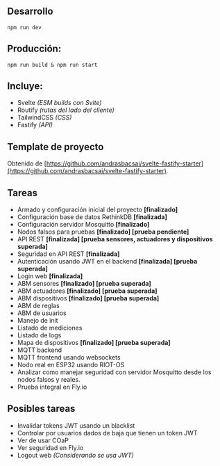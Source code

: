 ## Desarrollo

`npm run dev`

## Producción: 
`npm run build & npm run start`

## Incluye:
- Svelte *(ESM builds con Svite)*
- Routify *(rutas del lado del cliente)*
- TailwindCSS *(CSS)*
- Fastify *(API)*

## Template de proyecto

Obtenido de [https://github.com/andrasbacsai/svelte-fastify-starter](https://github.com/andrasbacsai/svelte-fastify-starter).

## Tareas

- Armado y configuración inicial del proyecto **[finalizado]**
- Configuración base de datos RethinkDB **[finalizada]**
- Configuración servidor Mosquitto **[finalizado]**
- Nodos falsos para pruebas **[finalizado] [prueba pendiente]**
- API REST **[finalizada] [prueba sensores, actuadores y dispositivos superada]**
- Seguridad en API REST **[finalizada]**
- Autenticación usando JWT en el backend **[finalizada] [prueba superada]**
- Login web **[finalizada]**
- ABM sensores **[finalizado] [prueba superada]**
- ABM actuadores **[finalizado] [prueba superada]**
- ABM dispositivos **[finalizado] [prueba superada]**
- ABM de reglas
- ABM de usuarios
- Manejo de init
- Listado de mediciones
- Listado de logs
- Mapa de dispositivos **[finalizado] [prueba superada]**
- MQTT backend
- MQTT frontend usando websockets
- Nodo real en ESP32 usando RIOT-OS
- Analizar como manejar seguridad con servidor Mosquitto desde los nodos falsos y reales.
- Prueba integral en Fly.io

## Posibles tareas

- Invalidar tokens JWT usando un blacklist
- Controlar por usuarios dados de baja que tienen un token JWT
- Ver de usar COaP
- Ver seguridad en Fly.io
- Logout web *(Considerando se usa JWT)*
